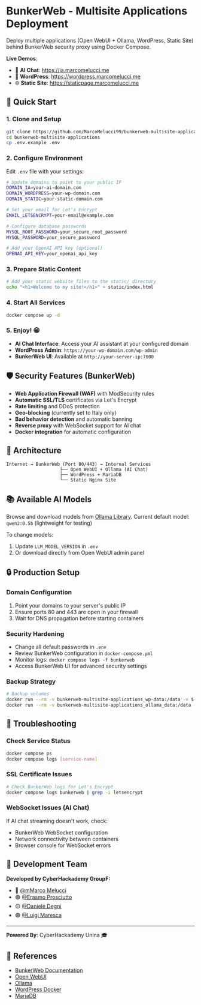 # BunkerWeb - Multisite Applications Deployment

Deploy multiple applications (Open WebUI + Ollama, WordPress, Static Site) behind BunkerWeb security proxy using Docker Compose.

**Live Demos**:
- 🤖 **AI Chat**: https://ia.marcomelucci.me
- 📝 **WordPress**: https://wordpress.marcomelucci.me  
- 🌐 **Static Site**: https://staticpage.marcomelucci.me

## 🚀 Quick Start

### 1. Clone and Setup
```bash
git clone https://github.com/MarcoMelucci99/bunkerweb-multisite-applications.git
cd bunkerweb-multisite-applications
cp .env.example .env
```

### 2. Configure Environment
Edit `.env` file with your settings:
```bash
# Update domains to point to your public IP
DOMAIN_IA=your-ai-domain.com
DOMAIN_WORDPRESS=your-wp-domain.com
DOMAIN_STATIC=your-static-domain.com

# Set your email for Let's Encrypt
EMAIL_LETSENCRYPT=your-email@example.com

# Configure database passwords
MYSQL_ROOT_PASSWORD=your_secure_root_password
MYSQL_PASSWORD=your_secure_password

# Add your OpenAI API key (optional)
OPENAI_API_KEY=your_openai_api_key
```

### 3. Prepare Static Content
```bash
# Add your static website files to the static/ directory
echo "<h1>Welcome to my site!</h1>" > static/index.html
```

### 4. Start All Services
```bash
docker compose up -d
```

### 5. Enjoy! 😁

- **AI Chat Interface**: Access your AI assistant at your configured domain
- **WordPress Admin**: `https://your-wp-domain.com/wp-admin`
- **BunkerWeb UI**: Available at `http://your-server-ip:7000`

## 🛡️ Security Features (BunkerWeb)

- **Web Application Firewall (WAF)** with ModSecurity rules
- **Automatic SSL/TLS** certificates via Let's Encrypt
- **Rate limiting** and DDoS protection
- **Geo-blocking** (currently set to Italy only)
- **Bad behavior detection** and automatic banning
- **Reverse proxy** with WebSocket support for AI chat
- **Docker integration** for automatic configuration

## 🔧 Architecture

```
Internet → BunkerWeb (Port 80/443) → Internal Services
                    ├── Open WebUI + Ollama (AI Chat)
                    ├── WordPress + MariaDB
                    └── Static Nginx Site
```

## 📚 Available AI Models

Browse and download models from [Ollama Library](https://ollama.ai/library).
Current default model: `qwen2:0.5b` (lightweight for testing)

To change models:
1. Update `LLM_MODEL_VERSION` in `.env`
2. Or download directly from Open WebUI admin panel

## 🔒 Production Setup

### Domain Configuration
1. Point your domains to your server's public IP
2. Ensure ports 80 and 443 are open in your firewall
3. Wait for DNS propagation before starting containers

### Security Hardening
- Change all default passwords in `.env`
- Review BunkerWeb configuration in `docker-compose.yml`
- Monitor logs: `docker compose logs -f bunkerweb`
- Access BunkerWeb UI for advanced security settings

### Backup Strategy
```bash
# Backup volumes
docker run --rm -v bunkerweb-multisite-applications_wp-data:/data -v $(pwd):/backup ubuntu tar czf /backup/wp-backup.tar.gz /data
docker run --rm -v bunkerweb-multisite-applications_ollama_data:/data -v $(pwd):/backup ubuntu tar czf /backup/ollama-backup.tar.gz /data
```

## 🐛 Troubleshooting

### Check Service Status
```bash
docker compose ps
docker compose logs [service-name]
```

### SSL Certificate Issues
```bash
# Check BunkerWeb logs for Let's Encrypt
docker compose logs bunkerweb | grep -i letsencrypt
```

### WebSocket Issues (AI Chat)
If AI chat streaming doesn't work, check:
- BunkerWeb WebSocket configuration
- Network connectivity between containers
- Browser console for WebSocket errors

## 👥 Development Team

**Developed by CyberHackademy GroupF:**
- 🔵 [@mMarco Melucci](https://github.com/MarcoMelucci99)
- 🟢 [@Erasmo Prosciutto](https://github.com/CS-Era)
- 🟡 [@Daniele Degni](https://github.com/DennyDAkyX)
- 🟣 [@Luigi Maresca](https://github.com/luigii99)
---

**Powered By**: CyberHackademy Unina 🎓

## 📖 References

- [BunkerWeb Documentation](https://docs.bunkerweb.io/)
- [Open WebUI](https://github.com/open-webui/open-webui)
- [Ollama](https://github.com/ollama/ollama)
- [WordPress Docker](https://hub.docker.com/_/wordpress)
- [MariaDB](https://hub.docker.com/_/mariadb)
